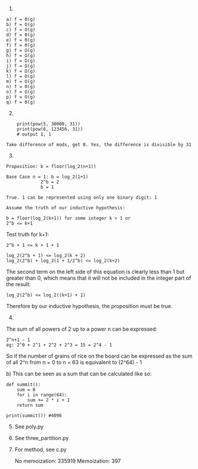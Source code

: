1.

	a) f = Θ(g)
	b) f = O(g)
	c) f = O(g)
	d) f = Θ(g)
	e) f = Θ(g)
	f) f = Θ(g)
	g) f = Ω(g)
	h) f = Ω(g) 
	i) f = Ω(g)
	j) f = Ω(g)
	k) f = Ω(g)
	l) f = O(g)
	m) f = O(g)
	n) f = Θ(g) 
	o) f = Ω(g)
	p) f = O(g)
	q) f = Θ(g)

2.

		print(pow(5, 30000, 31))
		print(pow(6, 123456, 31))
		# output 1, 1

	Take difference of mods, get 0. Yes, the difference is divisible by 31

 
3.

	Proposition: b = floor(log_2(n+1))

	Base Case n = 1: b = log_2(1+1)
				 2^b = 2
				 b = 1
	
	True. 1 can be represented using only one binary digit: 1

	Assume the truth of our inductive hypothesis: 
	
	b = floor(log_2(k+1)) for some integer k > 1 or 
	2^b <= k+1

Test truth for k+1: 
		
	2^b + 1 <= k + 1 + 1

	log_2(2^b + 1) <= log_2(k + 2)
	log_2(2^b) + log_2(1 + 1/2^b) <= log_2(k+2)

The second term on the left side of this equation is clearly less than 1 but greater than 0, which means that it will not be included in the integer part of the result:

	log_2(2^b) <= log_2((k+1) + 1)

Therefore by our inductive hypothesis, the proposition must be true.
					

4.
The sum of all powers of 2 up to a power n can be expressed:
	
	2^n+1 - 1
	eg: 2^0 + 2^1 + 2^2 + 2^3 = 15 = 2^4 - 1
	 
So if the number of grains of rice on the board can be expressed as the sum of all 2^n from n = 0 to n = 63 is equivalent to (2^64) - 1

b) 
This can be seen as a sum that can be calculated like so:

	def summit():
		sum = 0
		for i in range(64):
			sum += 2 * i + 1
		return sum
		
	print(summit()) #4096
5. See poly.py

6. See three_partition.py

7. For method, see c.py 
		
	No memoization: 335919
	Memoization: 397
